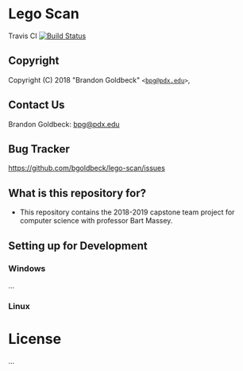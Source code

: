 # Lego Scan


Travis CI [![Build Status](https://travis-ci.org/bgoldbeck/lego-scan.svg?branch=master)](https://travis-ci.org/bgoldbeck/lego-scan)

## Copyright ##
Copyright (C) 2018 "Brandon Goldbeck" <code>&lt;bpg@pdx.edu&gt;</code>,
  
## Contact Us ##
Brandon Goldbeck: bpg@pdx.edu <br />

## Bug Tracker ##
https://github.com/bgoldbeck/lego-scan/issues

## What is this repository for? ##

* This repository contains the 2018-2019 capstone team project for computer science with professor Bart Massey.

## Setting up for Development ##

### Windows ###
...

### Linux ###

# License

...
